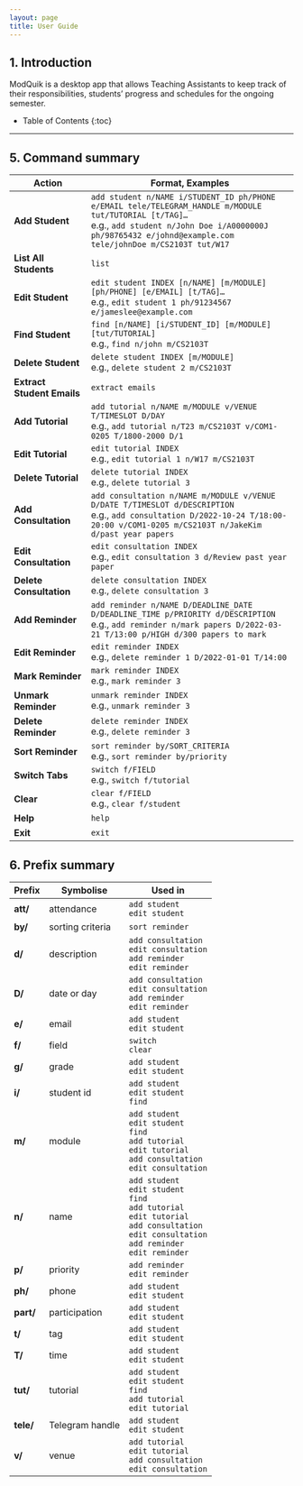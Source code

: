 ```yaml
---
layout: page
title: User Guide
---
```

## 1. Introduction
ModQuik is a desktop app that allows Teaching Assistants to keep track of their responsibilities, students’ progress and schedules for the ongoing semester.

* Table of Contents
{:toc}

--------------------------------------------------------------------------------------------------------------------
<div style="page-break-after: always;"></div>

## 5. Command summary

| Action                     | Format, Examples                                                                                                                                                                                                     |
|----------------------------|----------------------------------------------------------------------------------------------------------------------------------------------------------------------------------------------------------------------|
| **Add Student**            | `add student n/NAME i/STUDENT_ID ph/PHONE e/EMAIL tele/TELEGRAM_HANDLE m/MODULE tut/TUTORIAL [t/TAG]…`<br> e.g., `add student n/John Doe i/A0000000J ph/98765432 e/johnd@example.com tele/johnDoe m/CS2103T tut/W17` |
| **List All Students**      | `list`                                                                                                                                                                                                               |
| **Edit Student**           | `edit student INDEX [n/NAME] [m/MODULE] [ph/PHONE] [e/EMAIL] [t/TAG]…`<br> e.g., `edit student 1 ph/91234567 e/jameslee@example.com`
| **Find Student**           | `find [n/NAME] [i/STUDENT_ID] [m/MODULE] [tut/TUTORIAL]`<br> e.g., `find n/john m/CS2103T`                                                                                                                           |
| **Delete Student**         | `delete student INDEX [m/MODULE]`<br> e.g., `delete student 2 m/CS2103T`                                                                                                                                             |
| **Extract Student Emails** | `extract emails`                                                                                                                                                                                                     |
| **Add Tutorial**           | `add tutorial n/NAME m/MODULE v/VENUE T/TIMESLOT D/DAY`<br> e.g., `add tutorial n/T23 m/CS2103T v/COM1-0205 T/1800-2000 D/1`                                                                                         |
| **Edit Tutorial**          | `edit tutorial INDEX`<br> e.g., `edit tutorial 1 n/W17 m/CS2103T`                                                                                                                                                    |
| **Delete Tutorial**        | `delete tutorial INDEX`<br> e.g., `delete tutorial 3`                                                                                                                                                                |
| **Add Consultation**       | `add consultation n/NAME m/MODULE v/VENUE D/DATE T/TIMESLOT d/DESCRIPTION`<br> e.g., `add consultation D/2022-10-24 T/18:00-20:00 v/COM1-0205 m/CS2103T n/JakeKim d/past year papers`                                |
| **Edit Consultation**      | `edit consultation INDEX`<br> e.g., `edit consultation 3 d/Review past year paper`                                                                                                                                   |
| **Delete Consultation**    | `delete consultation INDEX`<br> e.g., `delete consultation 3`                                                                                                                                                        |
| **Add Reminder**           | `add reminder n/NAME D/DEADLINE_DATE D/DEADLINE_TIME p/PRIORITY d/DESCRIPTION`<br> e.g., `add reminder n/mark papers D/2022-03-21 T/13:00 p/HIGH d/300 papers to mark`                                               |
| **Edit Reminder**          | `edit reminder INDEX`<br> e.g., `delete reminder 1 D/2022-01-01 T/14:00`                                                                                                                                             |
| **Mark Reminder**          | `mark reminder INDEX`<br> e.g., `mark reminder 3`                                                                                                                                                                    |
| **Unmark Reminder**        | `unmark reminder INDEX`<br> e.g., `unmark reminder 3`                                                                                                                                                                |
| **Delete Reminder**        | `delete reminder INDEX`<br> e.g., `delete reminder 3`                                                                                                                                                                |
| **Sort Reminder**          | `sort reminder by/SORT_CRITERIA`<br> e.g., `sort reminder by/priority`                                                                                                                                               |
| **Switch Tabs**            | `switch f/FIELD`<br> e.g., `switch f/tutorial`                                                                                                                                                                       |
| **Clear**                  | `clear f/FIELD`<br> e.g., `clear f/student`                                                                                                                                                                          |
| **Help**                   | `help`                                                                                                                                                                                                               |
| **Exit**                   | `exit`                                                                                                                                                                                                               |

<div style="page-break-after: always;"></div>

## 6. Prefix summary

| Prefix    | Symbolise        | Used in                                                                                                                                                                          |
|-----------|------------------|----------------------------------------------------------------------------------------------------------------------------------------------------------------------------------|
| **att/**  | attendance       | `add student`</br> `edit student`                                                                                                                                                |
| **by/**   | sorting criteria | `sort reminder`                                                                                                                                                                  |
| **d/**    | description      | `add consultation`</br> `edit consultation`</br> `add reminder`</br> `edit reminder`                                                                                             |
| **D/**    | date or day      | `add consultation`</br> `edit consultation`</br> `add reminder`</br> `edit reminder`                                                                                             |
| **e/**    | email            | `add student`</br> `edit student`                                                                                                                                                |
| **f/**    | field            | `switch` <br/> `clear`                                                                                                                                                           |
| **g/**    | grade            | `add student`</br> `edit student`                                                                                                                                                |
| **i/**    | student id       | `add student`</br> `edit student`</br> `find`                                                                                                                                    |
| **m/**    | module           | `add student`</br> `edit student`</br> `find`</br> `add tutorial`</br> `edit tutorial`</br> `add consultation`</br> `edit consultation`                                          |
| **n/**    | name             | `add student`</br> `edit student`</br> `find`</br> `add tutorial`</br> `edit tutorial`</br> `add consultation`</br> `edit consultation`</br> `add reminder`</br> `edit reminder` |
| **p/**    | priority         | `add reminder`</br> `edit reminder`                                                                                                                                              |
| **ph/**   | phone            | `add student`</br> `edit student`                                                                                                                                                |
| **part/** | participation    | `add student`</br> `edit student`                                                                                                                                                |
| **t/**    | tag              | `add student`</br> `edit student`                                                                                                                                                |
| **T/**    | time             | `add student`</br> `edit student`                                                                                                                                                |
| **tut/**  | tutorial         | `add student`</br> `edit student`</br> `find`</br> `add tutorial`</br> `edit tutorial`                                                                                           |
| **tele/** | Telegram handle  | `add student`</br> `edit student`                                                                                                                                                |
| **v/**    | venue            | `add tutorial`</br> `edit tutorial`</br> `add consultation`</br> `edit consultation`                                                                                             |
